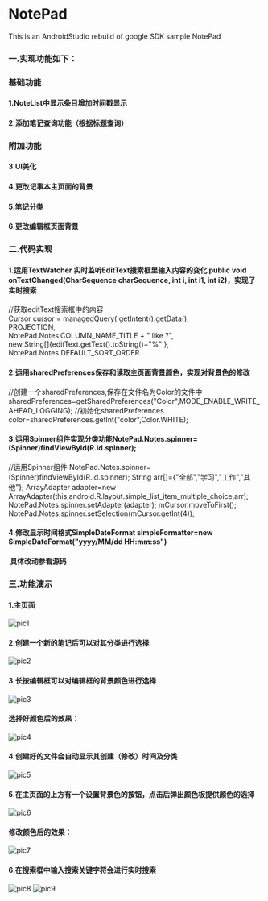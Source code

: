 # NotePad
This is an AndroidStudio rebuild of google SDK sample NotePad
### 一.实现功能如下：
### 基础功能
#### 1.NoteList中显示条目增加时间戳显示
#### 2.添加笔记查询功能（根据标题查询）
### 附加功能
#### 3.UI美化
#### 4.更改记事本主页面的背景
#### 5.笔记分类
#### 6.更改编辑框页面背景

### 二.代码实现
####  1.运用TextWatcher 实时监听EditText搜索框里输入内容的变化 public void onTextChanged(CharSequence charSequence, int i, int i1, int i2)，实现了实时搜索        
//获取editText搜索框中的内容  
Cursor cursor = managedQuery(
                getIntent().getData(),            
                PROJECTION,                                          
                NotePad.Notes.COLUMN_NAME_TITLE + "  like  ?",                             
                new  String[]{editText.getText().toString()+"%" },                           
                NotePad.Notes.DEFAULT_SORT_ORDER  

####  2.运用sharedPreferences保存和读取主页面背景颜色，实现对背景色的修改
//创建一个sharedPreferences,保存在文件名为Color的文件中
sharedPreferences=getSharedPreferences("Color",MODE_ENABLE_WRITE_AHEAD_LOGGING);
//初始化sharedPreferences
color=sharedPreferences.getInt("color",Color.WHITE);

####  3.运用Spinner组件实现分类功能NotePad.Notes.spinner=(Spinner)findViewById(R.id.spinner);
//运用Spinner组件
NotePad.Notes.spinner=(Spinner)findViewById(R.id.spinner);
String arr[]={"全部","学习","工作","其他"};
ArrayAdapter<String> adapter=new ArrayAdapter<String>(this,android.R.layout.simple_list_item_multiple_choice,arr);
NotePad.Notes.spinner.setAdapter(adapter);
mCursor.moveToFirst();
NotePad.Notes.spinner.setSelection(mCursor.getInt(4));

####  4.修改显示时间格式SimpleDateFormat simpleFormatter=new SimpleDateFormat("yyyy/MM/dd HH:mm:ss")

####  具体改动参看源码

### 三.功能演示
#### 1.主页面
![pic1](https://github.com/Zhangluying/NotePad-master/blob/master/pic/1.png)
#### 2.创建一个新的笔记后可以对其分类进行选择
![pic2](https://github.com/Zhangluying/NotePad-master/blob/master/pic/2.png)
#### 3.长按编辑框可以对编辑框的背景颜色进行选择
![pic3](https://github.com/Zhangluying/NotePad-master/blob/master/pic/3.png)
#### 选择好颜色后的效果：
![pic4](https://github.com/Zhangluying/NotePad-master/blob/master/pic/4.png)
#### 4.创建好的文件会自动显示其创建（修改）时间及分类
![pic5](https://github.com/Zhangluying/NotePad-master/blob/master/pic/5.png)
#### 5.在主页面的上方有一个设置背景色的按钮，点击后弹出颜色板提供颜色的选择
![pic6](https://github.com/Zhangluying/NotePad-master/blob/master/pic/6.png)
#### 修改颜色后的效果：
![pic7](https://github.com/Zhangluying/NotePad-master/blob/master/pic/7.png)
#### 6.在搜索框中输入搜索关键字将会进行实时搜索
![pic8](https://github.com/Zhangluying/NotePad-master/blob/master/pic/8.png)
![pic9](https://github.com/Zhangluying/NotePad-master/blob/master/pic/9.png)
